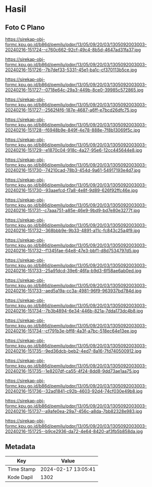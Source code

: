 # Hasil

## Foto C Plano

https://sirekap-obj-formc.kpu.go.id/b86d/pemilu/pdpr/13/05/09/20/03/1305092003003-20240216-151724--c760c662-92cf-49c4-8b5d-4647ad31fa37.jpg

https://sirekap-obj-formc.kpu.go.id/b86d/pemilu/pdpr/13/05/09/20/03/1305092003003-20240216-151726--7b7def33-5331-45e1-ba1c-cf370113b5ce.jpg

https://sirekap-obj-formc.kpu.go.id/b86d/pemilu/pdpr/13/05/09/20/03/1305092003003-20240216-151727--0718e64c-29a3-449b-8ce0-39985c572865.jpg

https://sirekap-obj-formc.kpu.go.id/b86d/pemilu/pdpr/13/05/09/20/03/1305092003003-20240216-151727--2562f4f6-187e-4687-a6ff-e7bcd26dfc75.jpg

https://sirekap-obj-formc.kpu.go.id/b86d/pemilu/pdpr/13/05/09/20/03/1305092003003-20240216-151728--f6948b9e-849f-4e78-888e-7f8b13069f5c.jpg

https://sirekap-obj-formc.kpu.go.id/b86d/pemilu/pdpr/13/05/09/20/03/1305092003003-20240216-151729--e1870c04-918c-4a27-95e6-12cc445644e8.jpg

https://sirekap-obj-formc.kpu.go.id/b86d/pemilu/pdpr/13/05/09/20/03/1305092003003-20240216-151730--74210cad-78b3-454d-9a61-54917193e4d7.jpg

https://sirekap-obj-formc.kpu.go.id/b86d/pemilu/pdpr/13/05/09/20/03/1305092003003-20240216-151730--93aaefcd-f7a8-4e8f-9d89-626f92ffc46e.jpg

https://sirekap-obj-formc.kpu.go.id/b86d/pemilu/pdpr/13/05/09/20/03/1305092003003-20240216-151731--c7aaa751-a85e-46e9-9bd9-bd7e80e3277f.jpg

https://sirekap-obj-formc.kpu.go.id/b86d/pemilu/pdpr/13/05/09/20/03/1305092003003-20240216-151732--368bbb9e-9b33-4891-a11c-fc843c25a4f9.jpg

https://sirekap-obj-formc.kpu.go.id/b86d/pemilu/pdpr/13/05/09/20/03/1305092003003-20240216-151732--f1345fae-64e8-47e3-bbf1-d8d7534797d5.jpg

https://sirekap-obj-formc.kpu.go.id/b86d/pemilu/pdpr/13/05/09/20/03/1305092003003-20240216-151733--25a91dcd-39e6-46fa-b9d3-6f58ae6ab0ed.jpg

https://sirekap-obj-formc.kpu.go.id/b86d/pemilu/pdpr/13/05/09/20/03/1305092003003-20240216-151733--aed5a19a-cc3a-4981-96f9-963937bd784d.jpg

https://sirekap-obj-formc.kpu.go.id/b86d/pemilu/pdpr/13/05/09/20/03/1305092003003-20240216-151734--7b3b4894-6e34-446b-821a-7dda173dc4b8.jpg

https://sirekap-obj-formc.kpu.go.id/b86d/pemilu/pdpr/13/05/09/20/03/1305092003003-20240216-151734--cf791b3e-bff8-4a3f-a7bc-518ec64e13ee.jpg

https://sirekap-obj-formc.kpu.go.id/b86d/pemilu/pdpr/13/05/09/20/03/1305092003003-20240216-151735--9ed36dcb-beb2-4ed7-8a16-7fd740500912.jpg

https://sirekap-obj-formc.kpu.go.id/b86d/pemilu/pdpr/13/05/09/20/03/1305092003003-20240216-151735--1e8207df-ca55-4f24-8dd8-9dd73ae1aa75.jpg

https://sirekap-obj-formc.kpu.go.id/b86d/pemilu/pdpr/13/05/09/20/03/1305092003003-20240216-151736--32ad1841-c92b-4603-92d4-74cf030e49b8.jpg

https://sirekap-obj-formc.kpu.go.id/b86d/pemilu/pdpr/13/05/09/20/03/1305092003003-20240216-151737--a9afe0ea-29a7-456c-a8da-7bb82328e983.jpg

https://sirekap-obj-formc.kpu.go.id/b86d/pemilu/pdpr/13/05/09/20/03/1305092003003-20240216-151725--b9ce2936-da72-4e64-8420-af3fb5b858da.jpg


## Metadata

| Key        | Value               |
| ---------- | ------------------- |
| Time Stamp | 2024-02-17 13:05:41 |
| Kode Dapil | 1302                |



